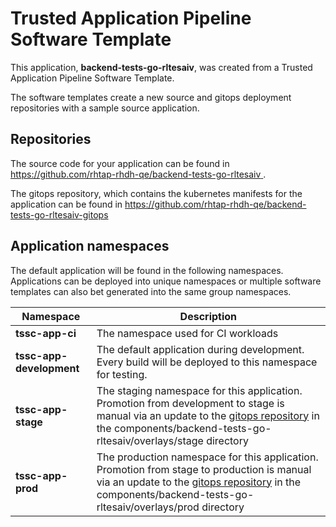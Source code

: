 # Trusted Application Pipeline Software Template

This application, **backend-tests-go-rltesaiv**, was created from a Trusted Application Pipeline Software Template.

The software templates create a new source and gitops deployment repositories with a sample source application. 

## Repositories

The source code for your application can be found in [https://github.com/rhtap-rhdh-qe/backend-tests-go-rltesaiv ](https://github.com/rhtap-rhdh-qe/backend-tests-go-rltesaiv ).
 
The gitops repository, which contains the kubernetes manifests for the application can be found in 
[https://github.com/rhtap-rhdh-qe/backend-tests-go-rltesaiv-gitops ](https://github.com/rhtap-rhdh-qe/backend-tests-go-rltesaiv-gitops ) 

## Application namespaces 

The default application will be found in the following namespaces. Applications can be deployed into unique namespaces or multiple software templates can also bet generated into the same group namespaces.  

|  Namespace   |  Description   |  
| -------- | -------- |
| **tssc-app-ci** | The namespace used for CI workloads |
| **tssc-app-development** | The default application during development. Every build will be deployed to this namespace for testing. |
| **tssc-app-stage** | The staging namespace for this application. Promotion from development to stage is manual via an update to the [gitops repository](https://github.com/rhtap-rhdh-qe/backend-tests-go-rltesaiv-gitops ) in the components/backend-tests-go-rltesaiv/overlays/stage directory |
| **tssc-app-prod** | The production namespace for this application. Promotion from stage to production is manual via an update to the [gitops repository](https://github.com/rhtap-rhdh-qe/backend-tests-go-rltesaiv-gitops ) in the components/backend-tests-go-rltesaiv/overlays/prod directory |